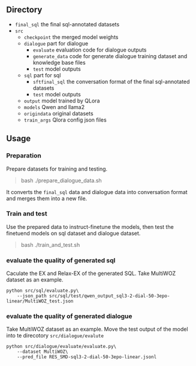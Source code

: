 
## Directory
+ `final_sql` the final sql-annotated datasets
+ `src` 
    + `checkpoint` the merged model weights
    + `dialogue` part for dialogue
        + `evaluate` evaluation code for dialogue outputs
        + `generate_data` code for generate dialogue training dataset and knowledge base files
        + `test` model outputs 
    + `sql` part for sql
        + `sftfinal_sql` the conversation format of the final sql-annotated datasets
        + `test` model outputs
    + `output` model trained by QLora
    + `models` Qwen and llama2
    + `origindata` original datasets
    + `train_args` Qlora config json files
## Usage
### Preparation
Prepare datasets for training and testing.

> bash ./prepare_dialogue_data.sh

It converts the `final_sql` data and dialogue data into conversation format and merges them into a new file.
### Train and test

Use the prepared data to instruct-finetune the models, then test the finetuend models on sql dataset and dialogue dataset.

> bash ./train_and_test.sh

### evaluate the quality of generated sql
Caculate the EX and Relax-EX of the generated SQL.
Take MultiWOZ dataset as an example.
```shell
python src/sql/evaluate.py\
    --json_path src/sql/test/qwen_output_sql3-2-dial-50-3epo-linear/MultiWOZ_test.json
```    

### evaluate the quality of generated dialogue
Take MultiWOZ dataset as an example.
Move the test output of the model into te direcotory `src/dialogue/evalute`

```shell 
python src/dialogue/evaluate/evaluate.py\ 
    --dataset MultiWOZ\
    --pred_file RES_SMD-sql3-2-dial-50-3epo-linear.jsonl
```
